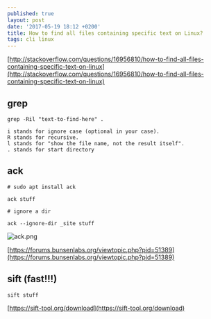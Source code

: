 ```yaml
---
published: true
layout: post
date: '2017-05-19 18:12 +0200'
title: How to find all files containing specific text on Linux?
tags: cli linux
---
```

[http://stackoverflow.com/questions/16956810/how-to-find-all-files-containing-specific-text-on-linux](http://stackoverflow.com/questions/16956810/how-to-find-all-files-containing-specific-text-on-linux)

## grep

    grep -Ril "text-to-find-here" .

    i stands for ignore case (optional in your case).
    R stands for recursive.
    l stands for "show the file name, not the result itself".
    . stands for start directory
    
## ack

    # sudo apt install ack
    
    ack stuff
    
    # ignore a dir
    
    ack --ignore-dir _site stuff
    
![ack.png]({{site.baseurl}}/media/ack.png)

[https://forums.bunsenlabs.org/viewtopic.php?pid=51389](https://forums.bunsenlabs.org/viewtopic.php?pid=51389)

## sift (fast!!!)

    sift stuff
    
[https://sift-tool.org/download](https://sift-tool.org/download)
